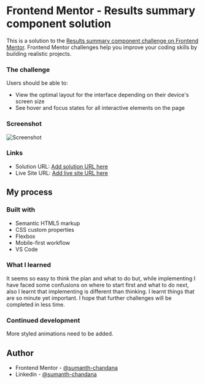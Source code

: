 # Frontend Mentor - Results summary component solution

This is a solution to the [Results summary component challenge on Frontend Mentor](https://www.frontendmentor.io/challenges/results-summary-component-CE_K6s0maV). Frontend Mentor challenges help you improve your coding skills by building realistic projects. 



### The challenge

Users should be able to:

- View the optimal layout for the interface depending on their device's screen size
- See hover and focus states for all interactive elements on the page

### Screenshot

![Screenshot](.\assets\images\Screenshot.jpg)


### Links

- Solution URL: [Add solution URL here](https://your-solution-url.com)
- Live Site URL: [Add live site URL here](https://your-live-site-url.com)

## My process

### Built with

- Semantic HTML5 markup
- CSS custom properties
- Flexbox
- Mobile-first workflow
- VS Code


### What I learned
It seems so easy to think the plan and what to do but, while implementing I have faced some confusions on where to start first and what to do next, also I learnt that implementing is different than thinking. I learnt things that are so minute yet important. I hope that further challenges will be completed  in less time.





### Continued development

More styled animations need to be added.


## Author

- Frontend Mentor - [@sumanth-chandana](https://www.frontendmentor.io/profile/@sumanth-chandana)
- Linkedin - [@sumanth-chandana](https://www.linkedin.com/in/sumanthchandana/)





